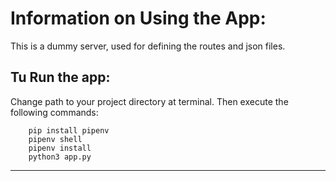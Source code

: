 # Information on Using the App:

This is a dummy server, used for defining the routes and json files.


## Tu Run the app:

Change path to your project directory at terminal. Then execute the following commands:

```
    pip install pipenv
    pipenv shell
    pipenv install
    python3 app.py
```

***



